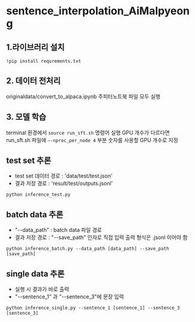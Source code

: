 # sentence_interpolation_AiMalpyeong
## 1.라이브러리 설치
```
!pip install requrements.txt
```
## 2. 데이터 전처리
originaldata/convert_to_alpaca.ipynb 주피터노트북 파일 모두 실행
 
## 3. 모델 학습
terminal 환경에서 `source run_sft.sh` 명령어 실행 GPU 개수가 다르다면 
run_sft.sh 파일에 `—-nproc_per_node 4` 부분 숫자를 사용할 GPU 개수로 지정

## test set 추론
- test set 데이터 경로 : 'data/test/test.json'
- 결과 저장 경로 : 'result/test/outputs.jsonl'
```
python inference_test.py
```

## batch data 추론
- "--data_path" : batch data 파일 경로
- 결과 저장 경로 : "--save_path" 인자로 직접 입력 출력 형식은 .jsonl 이어야 함

```
python inference_batch.py --data_path [data_path] --save_path [save_path]
```

## single data 추론
- 실행 시 결과가 바로 출력
- "--sentence_1" 과 "--sentence_3"에 문장 입력
```
python inference_single.py --sentence_1 [sentence_1] --sentence_3 [sentence_3]
```
